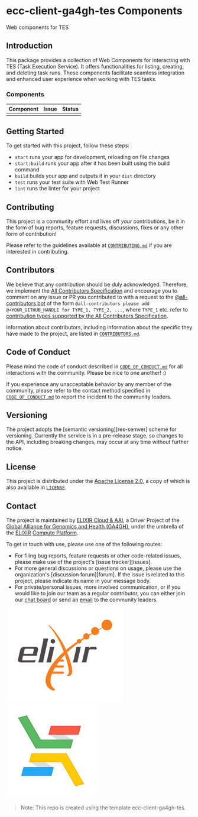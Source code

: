 # ecc-client-ga4gh-tes Components

Web components for TES

## Introduction
This package provides a collection of Web Components for interacting with TES (Task Execution Service). It offers functionalities for listing, creating, and deleting task runs. These components facilitate seamless integration and enhanced user experience when working with TES tasks.
### Components
| Component              | Issue  | Status             |
|------------------------|--------|--------------------|
|                        |        |                    |

## Getting Started

To get started with this project, follow these steps:

- `start` runs your app for development, reloading on file changes
- `start:build` runs your app after it has been built using the build command
- `build` builds your app and outputs it in your `dist` directory
- `test` runs your test suite with Web Test Runner
- `lint` runs the linter for your project



## Contributing

This project is a community effort and lives off _your_ contributions, be it in
the form of bug reports, feature requests, discussions, fixes or any other form
of contribution!

Please refer to the guidelines available at [`CONTRIBUTING.md`][contributing] if
you are interested in contributing.

## Contributors

We believe that any contribution should be duly acknowledged. Therefore, we
implement the [All Contributors Specification][all-contributors] and encourage
you to comment on any issue or PR you contributed to with a request to the
[@all-contributors bot][all-contributors-bot] of the form `@all-contributors
please add @<YOUR_GITHUB_HANDLE for TYPE_1, TYPE_2, ...`, where `TYPE_1` etc.
refer to [contribution types supported by the All Contributors
Specification][all-contributors-types].

Information about contributors, including information about the specific they
have made to the project, are listed in [`CONTRIBUTORS.md`][contributors].

## Code of Conduct

Please mind the code of conduct described in
[`CODE_OF_CONDUCT.md`][code-of-conduct] for all interactions with the community.
Please be nice to one another! :)

If you experience any unacceptable behavior by any member of the community,
please refer to the contact method specified in
[`CODE_OF_CONDUCT.md`][code-of-conduct] to report the incident to the community
leaders.

## Versioning

The project adopts the [semantic versioning][res-semver] scheme for versioning.
Currently the service is in a pre-release stage, so changes to the API,
including breaking changes, may occur at any time without further notice.

## License

This project is distributed under the [Apache License 2.0][badge-license-url], a
copy of which is also available in [`LICENSE`][license].

## Contact

The project is maintained by [ELIXIR Cloud & AAI][elixir-cloud-aai], a Driver
Project of the [Global Alliance for Genomics and Health (GA4GH)][ga4gh], under
the umbrella of the [ELIXIR][elixir] [Compute Platform][elixir-compute].

To get in touch with use, please use one of the following routes:

- For filing bug reports, feature requests or other code-related issues, please
  make use of the project's [issue tracker][issues].
- For more general discussions or questions on usage, please use the
  organization's [discussion forum][forum]. If the issue is related to this
  project, please indicate its name in your message body.
- For private/personal issues, more involved communication, or if you would
  like to join our team as a regular contributor, you can either join our
  [chat board][badge-chat-url] or send an [email][email] to the community
  leaders.

[![logo-elixir][logo-elixir]][elixir]
[![logo-elixir-cloud-aai][logo-elixir-cloud-aai]][elixir-cloud-aai]

> Note: This repo is created using the template ecc-client-ga4gh-tes.

[all-contributors]: https://allcontributors.org/docs/en/specification
[all-contributors-bot]: https://allcontributors.org/docs/en/bot/overview
[all-contributors-types]: https://allcontributors.org/docs/en/emoji-key
[badge-license-image]: https://img.shields.io/badge/license-Apache%202.0-blue.svg
[badge-license-url]: http://www.apache.org/licenses/LICENSE-2.0
[badge-chat-image]: https://img.shields.io/static/v1?label=chat&message=Slack&color=ff6994
[badge-chat-url]: https://join.slack.com/t/elixir-cloud/shared_invite/enQtNzA3NTQ5Mzg2NjQ3LTZjZGI1OGQ5ZTRiOTRkY2ExMGUxNmQyODAxMDdjM2EyZDQ1YWM0ZGFjOTJhNzg5NjE0YmJiZTZhZDVhOWE4MWM
[email]: alexander.kanitz@alumni.ethz.ch
[code-of-conduct]: CODE_OF_CONDUCT.md
[contributing]: CONTRIBUTING.md
[contributors]: CONTRIBUTORS.md
[elixir]: https://elixir-europe.org/
[elixir-cloud-aai]: https://elixir-cloud.dcc.sib.swiss/
[elixir-compute]: https://elixir-europe.org/platforms/compute
[ga4gh]: https://ga4gh.org/
[license]: LICENSE
[logo-elixir]: images/logo-elixir.svg
[logo-elixir-cloud-aai]: images/logo-elixir-cloud-aai.svg
